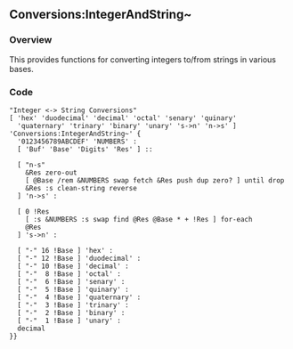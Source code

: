 ## Conversions:IntegerAndString~

### Overview

This provides functions for converting integers to/from strings in various bases.

### Code

````
"Integer <-> String Conversions"
[ 'hex' 'duodecimal' 'decimal' 'octal' 'senary' 'quinary'
  'quaternary' 'trinary' 'binary' 'unary' 's->n' 'n->s' ]
'Conversions:IntegerAndString~' {
  '0123456789ABCDEF' 'NUMBERS' :
  [ 'Buf' 'Base' 'Digits' 'Res' ] ::

  [ "n-s"
    &Res zero-out
    [ @Base /rem &NUMBERS swap fetch &Res push dup zero? ] until drop
    &Res :s clean-string reverse
  ] 'n->s' :

  [ 0 !Res
    [ :s &NUMBERS :s swap find @Res @Base * + !Res ] for-each
    @Res
  ] 's->n' :

  [ "-" 16 !Base ] 'hex' :
  [ "-" 12 !Base ] 'duodecimal' :
  [ "-" 10 !Base ] 'decimal' :
  [ "-"  8 !Base ] 'octal' :
  [ "-"  6 !Base ] 'senary' :
  [ "-"  5 !Base ] 'quinary' :
  [ "-"  4 !Base ] 'quaternary' :
  [ "-"  3 !Base ] 'trinary' :
  [ "-"  2 !Base ] 'binary' :
  [ "-"  1 !Base ] 'unary' :
  decimal
}}
````
